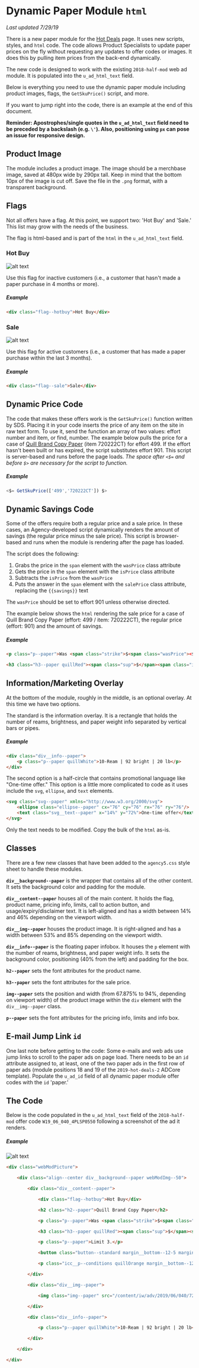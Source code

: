 # Dynamic Paper Module `html`
_Last updated 7/29/19_

There is a new paper module for the [Hot Deals](https://www.quill.com/daily-deals/cbx/35.html) page. It uses new scripts, styles, and `html` code. The code allows Product Specialists to update paper prices on the fly without requesting any updates to offer codes or images. It does this by pulling item prices from the back-end dynamically.

The new code is designed to work with the existing `2018-half-mod` web ad module. It is populated into the `u_ad_html_text` field.

Below is everything you need to use the dynamic paper module including product images, flags, the `GetSkuPrice()` script, and more.

If you want to jump right into the code, there is an example at the end of this document.

__Reminder: Apostrophes/single quotes in the `u_ad_html_text` field need to be preceded by a backslash (e.g. `\'`). Also, positioning using `px` can pose an issue for responsive design.__

## Product Image
The module includes a product image. The image should be a merchbase image, saved at 480px wide by 290px tall. Keep in mind that the bottom 10px of the image is cut off. Save the file in the `.png` format, with a transparent background.

## Flags
Not all offers have a flag. At this point, we support two: 'Hot Buy' and 'Sale.' This list may grow with the needs of the business.

The flag is html-based and is part of the `html` in the `u_ad_html_text` field.

### Hot Buy
![alt text](https://www.quill.com/content/iw/images/documentation/hot-buy.png "Hot Buy flag screen shot")

Use this flag for inactive customers (i.e., a customer that hasn't made a paper purchase in 4 months or more).

##### Example
```html
<div class="flag--hotbuy">Hot Buy</div>
```

### Sale
![alt text](https://www.quill.com/content/iw/images/documentation/sale.png "Sale flag screen shot")

Use this flag for active customers (i.e., a customer that has made a paper purchase within the last 3 months).

##### Example
```html
<div class="flag--sale">Sale</div>
```

## Dynamic Price Code
The code that makes these offers work is the `GetSkuPrice()` function written by SDS. Placing it in your code inserts the price of any item on the site in raw text form. To use it, send the function an array of two values: effort number and item, or find, number. The example below pulls the price for a case of [Quill Brand Copy Paper](https://www.quill.com/quill-brand-copy-paper-8-1-2-x-11-92-bright-20-lb-10-reams-500-sheets-720222/cbs/200885.html?Effort_Code=499&Find_Number=720222CT) (item 720222CT) for effort 499. If the effort hasn't been built or has expired, the script substitutes effort 901.  This script is server-based and runs before the page loads. _The space after `<$=` and before `$>` are necessary for the script to function._

##### Example
```javascript
<$= GetSkuPrice(['499','720222CT']) $>
```

## Dynamic Savings Code
Some of the offers require both a regular price and a sale price. In these cases, an Agency-developed script dynamically renders the amount of savings (the regular price minus the sale price). This script is browser-based and runs when the module is rendering after the page has loaded.

The script does the following:
1. Grabs the price in the `span` element with the `wasPrice` class attribute
2. Gets the price in the `span` element with the `isPrice` class attribute
3. Subtracts the `isPrice` from the `wasPrice`
4. Puts the answer in the `span` element with the `salePrice` class attribute, replacing the `{{savings}}` text

The `wasPrice` should be set to effort 901 unless otherwise directed.

The example below shows the `html` rendering the sale price for a case of Quill Brand Copy Paper (effort: 499 / item: 720222CT), the regular price (effort: 901) and the amount of savings.

##### Example
```html
<p class="p--paper">Was <span class="strike">$<span class="wasPrice"><$= GetSkuPrice(['901','720222CT']) $></span></span> Save $<span class="savePrice">{{savings}}</span></p>

<h3 class="h3--paper quillRed"><span class="sup">$</span><span class="isPrice"><$= GetSkuPrice(['499','720222CT']) $></span></h3>
```

## Information/Marketing Overlay
At the bottom of the module, roughly in the middle, is an optional overlay.  At this time we have two options.

The standard is the information overlay.  It is a rectangle that holds the number of reams, brightness, and paper weight info separated by vertical bars or pipes.

##### Example
```html
<div class="div__info--paper">
    <p class="p--paper quillWhite">10-Ream | 92 bright | 20 lb</p>
</div>
```

The second option is a half-circle that contains promotional language like "One-time offer." This option is a little more complicated to code as it uses include the `svg`, `ellipse`, and `text` elements.

```html
<svg class="svg--paper" xmlns="http://www.w3.org/2000/svg">
    <ellipse class="ellipse--paper" cx="76" cy="76" rx="76" ry="76"/>
    <text class="svg__text--paper" x="14%" y="72%">One-time offer</text>
</svg>
```

Only the text needs to be modified.  Copy the bulk of the `html` as-is.

## Classes
There are a few new classes that have been added to the `agency5.css` style sheet to handle these modules.

__`div__background--paper`__ is the wrapper that contains all of the other content. It sets the background color and padding for the module.

__`div__content--paper`__ houses all of the main content. It holds the flag, product name, pricing info, limits, call to action button, and usage/expiry/disclaimer text. It is left-aligned and has a width between 14% and 46% depending on the viewport width.

__`div__img--paper`__ houses the product image. It is right-aligned and has a width between 53% and 85% depending on the viewport width.

__`div__info--paper`__ is the floating paper infobox. It houses the `p` element with the number of reams, brightness, and paper weight info. It sets the background color, positioning (40% from the left) and padding for the box.

__`h2--paper`__ sets the font attributes for the product name.

__`h3--paper`__ sets the font attributes for the sale price.

__`img--paper`__ sets the position and width (from 67.875% to 94%, depending on viewport width) of the product image within the `div` element with the `div__img--paper` class.

__`p--paper`__ sets the font attributes for the pricing info, limits and info box.

## E-mail Jump Link `id`
One last note before getting to the code: Some e-mails and web ads use jump links to scroll to the paper ads on page load. There needs to be an `id` attribute assigned to, at least, one of the two paper ads in the first row of paper ads (module positions 18 and 19 of the `2019-hot-deals-2` ADCore template). Populate the `u_ad_id` field of all dynamic paper module offer codes with the `id` 'paper.'
 
## The Code
Below is the code populated in the `u_ad_html_text` field of the `2018-half-mod` offer code `W19_06_040_4PLSP0550` following a screenshot of the ad it renders.

##### Example
![alt text](https://www.quill.com/content/iw/images/documentation/W19_06_040_4PLSP0550.png "W19_06_040_4PLSP0550 screen shot")

```html
<div class="webModPicture">

    <div class="align--center div__background--paper webModImg--50">

        <div class="div__content--paper">

            <div class="flag--hotbuy">Hot Buy</div>

            <h2 class="h2--paper">Quill Brand Copy Paper</h2>

            <p class="p--paper">Was <span class="strike">$<span class="wasPrice"><$= GetSkuPrice(['901','720222CT']) $></span></span> Save $<span class="savePrice">{{savings}}</span></p>

            <h3 class="h3--paper quillRed"><span class="sup">$</span><span class="isPrice"><$= GetSkuPrice(['510','720222CT']) $></span></h3>

            <p class="p--paper">Limit 3.</p>

            <button class="button--standard margin__bottom--12-5 margin__top--50 pfm scTrack" locater="carousel_1" onclick="showPriceInCart(this,\'200885\',\'510\',\'720222CT\')" sctype="pfm" sku="200885" title="Add to cart">Add to Cart</button>

            <p class="icc__p--conditions quillOrange margin__bottom--12-5" style="width:175px">No further discounts can be applied to the $<$= GetSkuPrice(['510','720222CT']) $> paper price.</p>

        </div>

        <div class="div__img--paper">

            <img class="img--paper" src="/content/iw/adv/2019/06/040/720222CT.png" alt="Quill Brand Copy Paper Case">

        </div>

        <div class="div__info--paper">

            <p class="p--paper quillWhite">10-Ream | 92 bright | 20 lb</p>

        </div>

    </div>

</div>
```